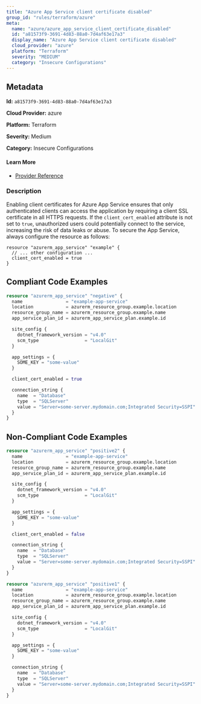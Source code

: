 ```yaml
---
title: "Azure App Service client certificate disabled"
group_id: "rules/terraform/azure"
meta:
  name: "azure/azure_app_service_client_certificate_disabled"
  id: "a81573f9-3691-4d83-88a0-7d4af63e17a3"
  display_name: "Azure App Service client certificate disabled"
  cloud_provider: "azure"
  platform: "Terraform"
  severity: "MEDIUM"
  category: "Insecure Configurations"
---
```

## Metadata

**Id:** `a81573f9-3691-4d83-88a0-7d4af63e17a3`

**Cloud Provider:** azure

**Platform:** Terraform

**Severity:** Medium

**Category:** Insecure Configurations

#### Learn More

 - [Provider Reference](https://registry.terraform.io/providers/hashicorp/azurerm/latest/docs/resources/app_service#client_cert_enabled)

### Description

 Enabling client certificates for Azure App Service ensures that only authenticated clients can access the application by requiring a client SSL certificate in all HTTPS requests. If the `client_cert_enabled` attribute is not set to `true`, unauthorized users could potentially connect to the service, increasing the risk of data leaks or abuse. To secure the App Service, always configure the resource as follows:

```
resource "azurerm_app_service" "example" {
  // ... other configuration ...
  client_cert_enabled = true
}
```


## Compliant Code Examples
```terraform
resource "azurerm_app_service" "negative" {
  name                = "example-app-service"
  location            = azurerm_resource_group.example.location
  resource_group_name = azurerm_resource_group.example.name
  app_service_plan_id = azurerm_app_service_plan.example.id

  site_config {
    dotnet_framework_version = "v4.0"
    scm_type                 = "LocalGit"
  }

  app_settings = {
    SOME_KEY = "some-value"
  }

  client_cert_enabled = true

  connection_string {
    name  = "Database"
    type  = "SQLServer"
    value = "Server=some-server.mydomain.com;Integrated Security=SSPI"
  }
}


```
## Non-Compliant Code Examples
```terraform
resource "azurerm_app_service" "positive2" {
  name                = "example-app-service"
  location            = azurerm_resource_group.example.location
  resource_group_name = azurerm_resource_group.example.name
  app_service_plan_id = azurerm_app_service_plan.example.id

  site_config {
    dotnet_framework_version = "v4.0"
    scm_type                 = "LocalGit"
  }

  app_settings = {
    SOME_KEY = "some-value"
  }

  client_cert_enabled = false

  connection_string {
    name  = "Database"
    type  = "SQLServer"
    value = "Server=some-server.mydomain.com;Integrated Security=SSPI"
  }
}

```

```terraform
resource "azurerm_app_service" "positive1" {
  name                = "example-app-service"
  location            = azurerm_resource_group.example.location
  resource_group_name = azurerm_resource_group.example.name
  app_service_plan_id = azurerm_app_service_plan.example.id

  site_config {
    dotnet_framework_version = "v4.0"
    scm_type                 = "LocalGit"
  }

  app_settings = {
    SOME_KEY = "some-value"
  }

  connection_string {
    name  = "Database"
    type  = "SQLServer"
    value = "Server=some-server.mydomain.com;Integrated Security=SSPI"
  }
}

```